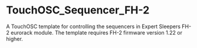 # TouchOSC_Sequencer_FH-2
A TouchOSC template for controlling the sequencers in Expert Sleepers FH-2 eurorack module.
The template requires FH-2 firmware version 1.22 or higher.
